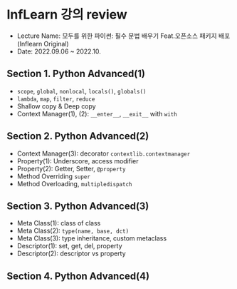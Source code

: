 # InfLearn 강의 review
* Lecture Name: 모두를 위한 파이썬: 필수 문법 배우기 Feat.오픈소스 패키지 배포(Inflearn Original)
* Date: 2022.09.06 ~ 2022.10.

## Section 1. Python Advanced(1)
* `scope`, `global`, `nonlocal`, `locals()`, `globals()`
* `lambda`, `map`, `filter`, `reduce`
* Shallow copy & Deep copy
* Context Manager(1), (2): `__enter__`, `__exit__` with `with`

## Section 2. Python Advanced(2)
* Context Manager(3): decorator `contextlib.contextmanager`
* Property(1): Underscore, access modifier
* Property(2): Getter, Setter, `@property`
* Method Overriding `super`
* Method Overloading, `multipledispatch`

## Section 3. Python Advanced(3)
* Meta Class(1): class of class
* Meta Class(2): `type(name, base, dct)`
* Meta Class(3): type inheritance, custom metaclass
* Descriptor(1): set, get, del, property
* Descriptor(2): descriptor vs property

## Section 4. Python Advanced(4)
